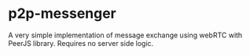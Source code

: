 # p2p-messenger
A very simple implementation of message exchange using webRTC with PeerJS library. Requires no server side logic.
